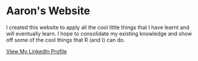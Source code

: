 # Aaron's Website

I created this website to apply all the cool little things that I have learnt and will eventually learn. 
I hope to consolidate my existing knowledge and show off some of the cool things that R (and I) can do.

[View My LinkedIn Profile](https://www.linkedin.com/in/aaron-lim-b30898135/)
